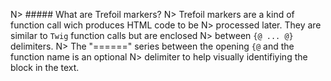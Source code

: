 N> ##### What are Trefoil markers?
N> Trefoil markers are a kind of function call wich produces HTML code to be
N> processed later. They are similar to `Twig` function calls but are enclosed
N> between `{@ ... @}` delimiters.
N> The "======" series between the opening `{@` and the function name is an optional
N> delimiter to help visually identifiying the block in the text.